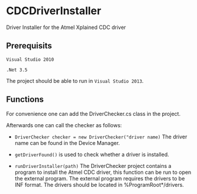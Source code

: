 CDCDriverInstaller
==================

Driver Installer for the Atmel Xplained CDC driver

## Prerequisits ##
`Visual Studio 2010`

`.Net 3.5`

The project should be able to run in `Visual Studio 2013`.

## Functions ##
For convenience one can add the DriverChecker.cs class in the project.

Afterwards one can call the checker as follows:
* `DriverChecker checker = new DriverChecker("driver name)`
The driver name can be found in the Device Manager.

* `getDriverFound()`  is used to check whether a driver is installed.

* `runDriverInstaller(path)` The DriverChecker project contains a program to install the Atmel CDC driver, this function can be run to open the external program.
The external program requires the drivers to be INF format. The drivers should be located in %ProgramRoot*/drivers.
